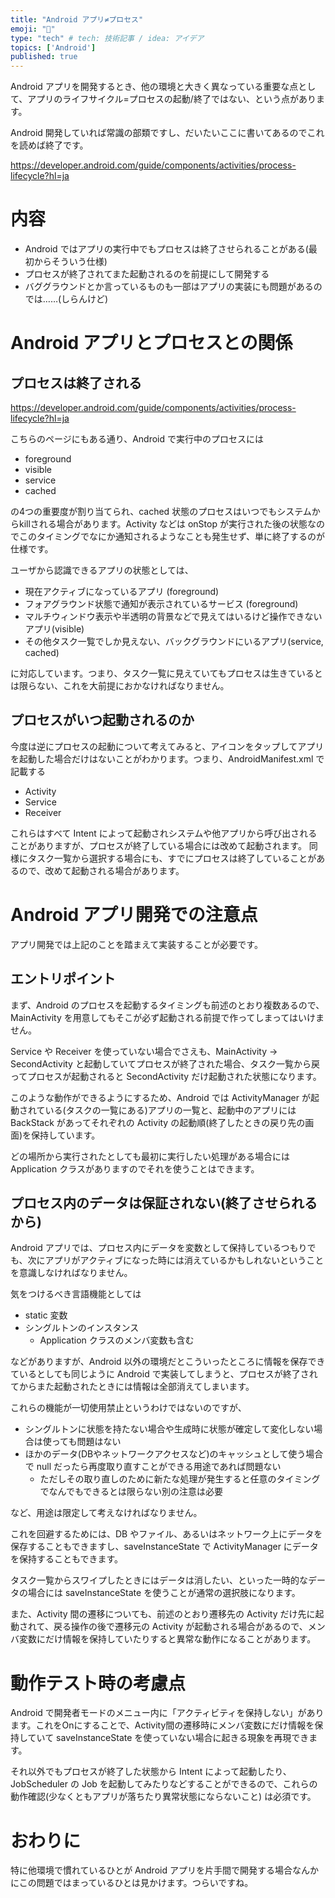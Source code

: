 ```yaml
---
title: "Android アプリ≠プロセス"
emoji: "🤖"
type: "tech" # tech: 技術記事 / idea: アイデア
topics: ['Android']
published: true
---
```

Android アプリを開発するとき、他の環境と大きく異なっている重要な点として、アプリのライフサイクル=プロセスの起動/終了ではない、という点があります。

Android 開発していれば常識の部類ですし、だいたいここに書いてあるのでこれを読めば終了です。

https://developer.android.com/guide/components/activities/process-lifecycle?hl=ja

# 内容

- Android ではアプリの実行中でもプロセスは終了させられることがある(最初からそういう仕様)
- プロセスが終了されてまた起動されるのを前提にして開発する
- バググラウンドとか言っているものも一部はアプリの実装にも問題があるのでは……(しらんけど)


# Android アプリとプロセスとの関係

## プロセスは終了される

https://developer.android.com/guide/components/activities/process-lifecycle?hl=ja

こちらのページにもある通り、Android で実行中のプロセスには

- foreground
- visible
- service
- cached

の4つの重要度が割り当てられ、cached 状態のプロセスはいつでもシステムからkillされる場合があります。Activity などは onStop が実行された後の状態なのでこのタイミングでなにか通知されるようなことも発生せず、単に終了するのが仕様です。


ユーザから認識できるアプリの状態としては、

- 現在アクティブになっているアプリ (foreground)
- フォアグラウンド状態で通知が表示されているサービス (foreground)
- マルチウィンドウ表示や半透明の背景などで見えてはいるけど操作できないアプリ(visible)
- その他タスク一覧でしか見えない、バックグラウンドにいるアプリ(service, cached)

に対応しています。つまり、タスク一覧に見えていてもプロセスは生きているとは限らない、これを大前提におかなければなりません。


## プロセスがいつ起動されるのか

今度は逆にプロセスの起動について考えてみると、アイコンをタップしてアプリを起動した場合だけはないことがわかります。つまり、AndroidManifest.xml で記載する

- Activity
- Service
- Receiver

これらはすべて Intent によって起動されシステムや他アプリから呼び出されることがありますが、プロセスが終了している場合には改めて起動されます。
同様にタスク一覧から選択する場合にも、すでにプロセスは終了していることがあるので、改めて起動される場合があります。


# Android アプリ開発での注意点

アプリ開発では上記のことを踏まえて実装することが必要です。

## エントリポイント

まず、Android のプロセスを起動するタイミングも前述のとおり複数あるので、MainActivity を用意してもそこが必ず起動される前提で作ってしまってはいけません。

Service や Receiver を使っていない場合でさえも、MainActivity → SecondActivity と起動していてプロセスが終了された場合、タスク一覧から戻ってプロセスが起動されると SecondActivity だけ起動された状態になります。

このような動作ができるようにするため、Android では ActivityManager が起動されている(タスクの一覧にある)アプリの一覧と、起動中のアプリには BackStack があってそれぞれの Activity の起動順(終了したときの戻り先の画面)を保持しています。

どの場所から実行されたとしても最初に実行したい処理がある場合には Application クラスがありますのでそれを使うことはできます。


## プロセス内のデータは保証されない(終了させられるから)

Android アプリでは、プロセス内にデータを変数として保持しているつもりでも、次にアプリがアクティブになった時には消えているかもしれないということを意識しなければなりません。

気をつけるべき言語機能としては

- static 変数
- シングルトンのインスタンス
  - Application クラスのメンバ変数も含む

などがありますが、Android 以外の環境だとこういったところに情報を保存できているとしても同じように Android で実装してしまうと、プロセスが終了されてからまた起動されたときには情報は全部消えてしまいます。

これらの機能が一切使用禁止というわけではないのですが、

- シングルトンに状態を持たない場合や生成時に状態が確定して変化しない場合は使っても問題はない
- ほかのデータ(DBやネットワークアクセスなど)のキャッシュとして使う場合で null だったら再度取り直すことができる用途であれば問題ない
  - ただしその取り直しのために新たな処理が発生すると任意のタイミングでなんでもできるとは限らない別の注意は必要

など、用途は限定して考えなければなりません。

これを回避するためには、DB やファイル、あるいはネットワーク上にデータを保存することもできますし、saveInstanceState で ActivityManager にデータを保持することもできます。

タスク一覧からスワイプしたときにはデータは消したい、といった一時的なデータの場合には saveInstanceState を使うことが通常の選択肢になります。


また、Activity 間の遷移についても、前述のとおり遷移先の Activity だけ先に起動されて、戻る操作の後で遷移元の Activity が起動される場合があるので、メンバ変数にだけ情報を保持していたりすると異常な動作になることがあります。


# 動作テスト時の考慮点

Android で開発者モードのメニュー内に「アクティビティを保持しない」があります。これをOnにすることで、Activity間の遷移時にメンバ変数にだけ情報を保持していて saveInstanceState を使っていない場合に起きる現象を再現できます。

それ以外でもプロセスが終了した状態から Intent によって起動したり、JobScheduler の Job を起動してみたりなどすることができるので、これらの動作確認(少なくともアプリが落ちたり異常状態にならないこと) は必須です。


# おわりに

特に他環境で慣れているひとが Android アプリを片手間で開発する場合なんかにこの問題ではまっているひとは見かけます。つらいですね。
